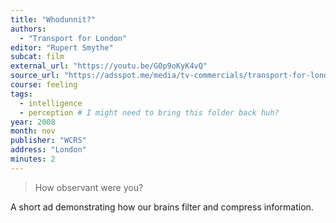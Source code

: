 ```yaml
---
title: "Whodunnit?"
authors:
  - "Transport for London"
editor: "Rupert Smythe"
subcat: film
external_url: "https://youtu.be/G0p9oKyK4vQ"
source_url: "https://adsspot.me/media/tv-commercials/transport-for-london-tfl-whodunnit-b53cebea63dd"
course: feeling
tags:
  - intelligence
  - perception # I might need to bring this folder back huh?
year: 2008
month: nov
publisher: "WCRS"
address: "London"
minutes: 2
---
```


> How observant were you?

A short ad demonstrating how our brains filter and compress information.
